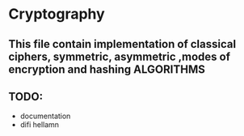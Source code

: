 # Cryptography

## This file contain implementation of classical ciphers, symmetric, asymmetric ,modes of encryption and hashing ALGORITHMS


## TODO:
- documentation
- difi hellamn

